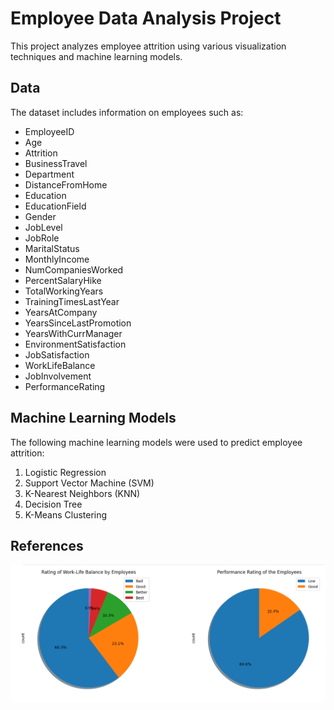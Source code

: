# Employee Data Analysis Project

This project analyzes employee attrition using various visualization techniques and machine learning models.

## Data

The dataset includes information on employees such as:

- EmployeeID
- Age
- Attrition
- BusinessTravel
- Department
- DistanceFromHome
- Education
- EducationField
- Gender
- JobLevel
- JobRole
- MaritalStatus
- MonthlyIncome
- NumCompaniesWorked
- PercentSalaryHike
- TotalWorkingYears
- TrainingTimesLastYear
- YearsAtCompany
- YearsSinceLastPromotion
- YearsWithCurrManager
- EnvironmentSatisfaction
- JobSatisfaction
- WorkLifeBalance
- JobInvolvement
- PerformanceRating

## Machine Learning Models

The following machine learning models were used to predict employee attrition:

1. Logistic Regression
2. Support Vector Machine (SVM)
3. K-Nearest Neighbors (KNN)
4. Decision Tree
5. K-Means Clustering

## References
![](https://github.com/Chandana18d/Employee-Attrition/blob/main/img1.png)
![]()

